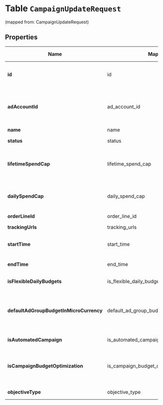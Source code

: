 
# Table `CampaignUpdateRequest`
(mapped from: CampaignUpdateRequest)

## Properties
Name | Mapping | SQL Type | Default | Type | Description | Notes
---- | ------- | -------- | ------- | ---- | ----------- | -----
**id** | id | text NOT NULL PRIMARY KEY |  | **kotlin.String** | Campaign ID. | 
**adAccountId** | ad_account_id | text NOT NULL |  | **kotlin.String** | Campaign&#39;s Advertiser ID. If you want to create a campaign in a Business Account shared account you need to specify the Business Access advertiser ID in both the query path param as well as the request body schema. | 
**name** | name | text |  | **kotlin.String** | Campaign name. |  [optional]
**status** | status | long |  | [**EntityStatus**](EntityStatus.md) |  |  [optional] [foreignkey]
**lifetimeSpendCap** | lifetime_spend_cap | int |  | **kotlin.Int** | Campaign total spending cap. Required for Campaign Budget Optimization (CBO) campaigns. This and \&quot;daily_spend_cap\&quot; cannot be set at the same time. |  [optional]
**dailySpendCap** | daily_spend_cap | int |  | **kotlin.Int** | Campaign daily spending cap. Required for Campaign Budget Optimization (CBO) campaigns. This and \&quot;lifetime_spend_cap\&quot; cannot be set at the same time. |  [optional]
**orderLineId** | order_line_id | text |  | **kotlin.String** | Order line ID that appears on the invoice. |  [optional]
**trackingUrls** | tracking_urls | long |  | [**TrackingUrls**](TrackingUrls.md) |  |  [optional] [foreignkey]
**startTime** | start_time | int |  | **kotlin.Int** | Campaign start time. Unix timestamp in seconds. Only used for Campaign Budget Optimization (CBO) campaigns. |  [optional]
**endTime** | end_time | int |  | **kotlin.Int** | Campaign end time. Unix timestamp in seconds. Only used for Campaign Budget Optimization (CBO) campaigns. |  [optional]
**isFlexibleDailyBudgets** | is_flexible_daily_budgets | boolean |  | **kotlin.Boolean** | Determine if a campaign has flexible daily budgets setup. |  [optional]
**defaultAdGroupBudgetInMicroCurrency** | default_ad_group_budget_in_micro_currency | int |  | **kotlin.Int** | When transitioning from campaign budget optimization to non-campaign budget optimization, the default_ad_group_budget_in_micro_currency will propagate to each child ad groups daily budget. Unit is micro currency of the associated advertiser account. |  [optional]
**isAutomatedCampaign** | is_automated_campaign | boolean |  | **kotlin.Boolean** | Specifies whether the campaign was created in the automated campaign flow |  [optional]
**isCampaignBudgetOptimization** | is_campaign_budget_optimization | boolean |  | **kotlin.Boolean** | Determines if a campaign automatically generate ad-group level budgets given a campaign budget to maximize campaign outcome. When transitioning from non-cbo to cbo, all previous child ad group budget will be cleared. |  [optional]
**objectiveType** | objective_type | long |  | [**ObjectiveType**](ObjectiveType.md) |  |  [optional] [foreignkey]

















